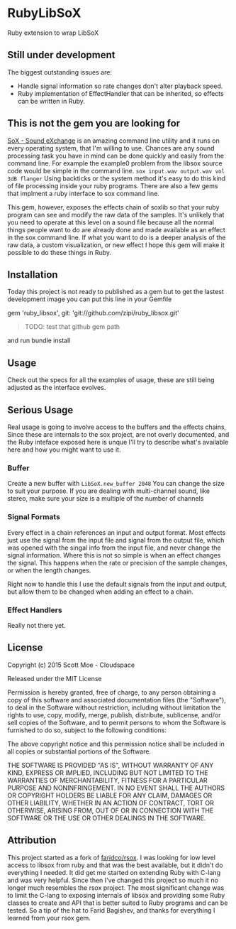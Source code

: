 # RubyLibSoX

Ruby extension to wrap LibSoX

## Still under development

The biggest outstanding issues are:
- Handle signal information so rate changes don't alter playback speed.
- Ruby implementation of EffectHandler that can be inherited, so effects can be written in Ruby.

## This is not the gem you are looking for

[SoX - Sound eXchange](http://sox.sourceforge.net/) is an amazing command line utility and it runs on every operating system, that I'm willing to use. Chances are any sound processing task you have in mind can be done quickly and easily from the command line.  For example the example0 problem from the libsox source code would be simple in the command line.
```sox input.wav output.wav vol 3dB flanger```
Using backticks or the system method it's easy to do this kind of file processing inside your ruby programs. There are also a few gems that implment a ruby interface to sox command line.

This gem, however, exposes the effects chain of soxlib so that your ruby program can see and modify the raw data of the samples.
 It's unlikely that you need to operate at this level on a sound file because all the normal things people want to do are already done and made available as an effect in the sox command line. If what you want to do is a deeper analysis of the raw data, a custom visualization, or new effect I hope this gem will make it possible to do these things in Ruby.

## Installation

Today this project is not ready to published as a gem but to get the lastest development image you can put this line in your Gemfile

gem 'ruby_libsox', git: 'git://github.com/zipi/ruby_libsox.git'

> TODO: test that github gem path

and run bundle install

## Usage

Check out the specs for all the examples of usage, these are still being adjusted as the interface evolves.

## Serious Usage

Real usage is going to involve access to the buffers and the effects chains, Since these are internals to the sox project, are not overly documented, and the Ruby inteface exposed here is unque I'll try to describe what's available here and how you might want to use it.

### Buffer

Create a new buffer with ```LibSoX.new_buffer 2048``` You can change the size to suit your purpose. If you are dealing with multi-channel sound, like stereo, make sure your size is a multiple of the number of channels

### Signal Formats

Every effect in a chain references an input and output format. Most effects just use the signal from the input file and signal from the output file, which was opened with the singal info from the input file, and never change the signal information.
Where this is not so simple is when an effect changes the signal. This happens when the rate or precision of the sample changes, or when the length changes.

Right now to handle this I use the default signals from the input and output, but allow them to be changed when adding an effect to a chain.

### Effect Handlers

Really not there yet.

## License
Copyright (c) 2015 Scott Moe - Cloudspace

Released under the MIT License


Permission is hereby granted, free of charge, to any person obtaining a copy
of this software and associated documentation files (the "Software"), to deal
in the Software without restriction, including without limitation the rights
to use, copy, modify, merge, publish, distribute, sublicense, and/or sell
copies of the Software, and to permit persons to whom the Software is
furnished to do so, subject to the following conditions:



The above copyright notice and this permission notice shall be included in
all copies or substantial portions of the Software.



THE SOFTWARE IS PROVIDED "AS IS", WITHOUT WARRANTY OF ANY KIND, EXPRESS OR
IMPLIED, INCLUDING BUT NOT LIMITED TO THE WARRANTIES OF MERCHANTABILITY,
FITNESS FOR A PARTICULAR PURPOSE AND NONINFRINGEMENT.  IN NO EVENT SHALL THE
AUTHORS OR COPYRIGHT HOLDERS BE LIABLE FOR ANY CLAIM, DAMAGES OR OTHER
LIABILITY, WHETHER IN AN ACTION OF CONTRACT, TORT OR OTHERWISE, ARISING FROM,
OUT OF OR IN CONNECTION WITH THE SOFTWARE OR THE USE OR OTHER DEALINGS IN
THE SOFTWARE.

## Attribution

This project started as a fork of [faridco/rsox](https://github.com/faridco/rsox). I was looking for low level access to libsox from ruby and that was the best available,
but it didn't do everything I needed.
It did get me started on extending Ruby with C-lang and was very helpful. Since then I've changed this project so much it no longer much resembles the rsox project.
The most significant change was to limit the C-lang to exposing internals of libsox and providing some Ruby classes to create and API that is better suited to Ruby programs and can be tested.
So a tip of the hat to Farid Bagishev, and thanks for everything I learned from your rsox gem.
